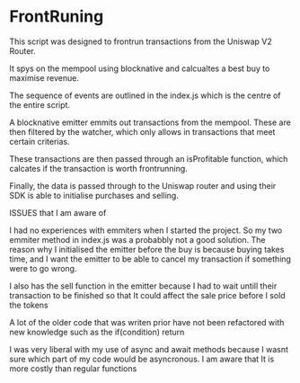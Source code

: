 # FrontRuning


This script was designed to frontrun transactions from the Uniswap V2 Router. 

It spys on the mempool using blocknative and calcualtes a best buy to maximise revenue. 

The sequence of events are outlined in the index.js which is the centre of the entire script.

A blocknative emitter emmits out transactions from the mempool. These are then filtered by the watcher, which only allows in transactions that meet certain criterias. 

These transactions are then passed through an isProfitable function, which calcates if the transaction is worth frontrunning. 

Finally, the data is passed through to the Uniswap router and using their SDK is able to initialise purchases and selling. 


ISSUES that I am aware of

I had no experiences with emmiters when I started the project. So my two emmiter method in index.js was a probabbly not a good solution.
The reason why I initialised the emitter before the buy is because buying takes time, and I want the emitter to be able to cancel my transaction if something were to go wrong. 

I also has the sell function in the emitter because I had to wait untill their transaction to be finished so that It could affect the sale price before I sold the tokens

A lot of the older code that was writen prior have not been refactored with new knowledge such as the if(condition) return

I was very liberal with my use of async and await methods because I wasnt sure which part of my code would be asyncronous. I am aware that It is more costly than regular functions
